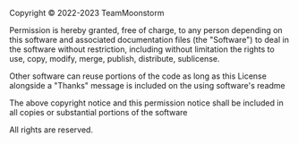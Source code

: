Copyright © 2022-2023 TeamMoonstorm

Permission is hereby granted, free of charge, to any person depending
on this software and associated documentation files (the "Software")
to deal in the software without restriction, including without limitation
the rights to use, copy, modify, merge, publish, distribute, sublicense.

Other software can reuse portions of the code as long as this License alongside a
"Thanks" message is included on the using software's readme

The above copyright notice and this permission notice shall be included in
all copies or substantial portions of the software

All rights are reserved.

